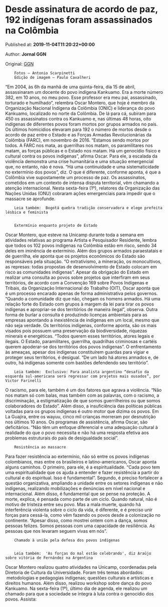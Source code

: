 
# Desde assinatura de acordo de paz, 192 indígenas foram assassinados na Colômbia

Published at: **2019-11-04T11:20:22+00:00**

Author: **Jornal GGN**

Original: [GGN](https://jornalggn.com.br/america-latina/desde-assinatura-de-acordo-de-paz-192-indigenas-foram-assassinados-na-colombia/)


        Fotos – Antonio Scarpinetti
        Edição de imagem – Paulo Cavalheri
      
“Em 2004, às 6h da manhã de uma quinta-feira, dia 15 de abril, assassinaram um docente do povo indígena Kankuamo. Era a morte número 382, em 10 anos, no meu povo. Esse professor era meu pai, assassinado, torturado e humilhado”, relembra Oscar Montero, que hoje é membro da Organização Nacional Indígena da Colômbia (ONIC) e liderança do povo Kankuamo, localizado no norte da Colômbia. De lá para cá, subiram para 450 os assassinatos contra os Kankuamo e, nas últimas 48 horas, oito indígenas de diferentes povos foram mortos por grupos armados no país.
Os últimos homicídios elevaram para 192 o número de mortos desde o acordo de paz entre o Estado e as Forças Armadas Revolucionárias da Colômbia (FARC), em novembro de 2016. “Estamos sendo mortos por todos. A FARC nos mata, as guerrilhas nos matam, os paramilitares nos matam, as forças públicas e o Estado nos matam. Há um genocídio físico e cultural contra os povos indígenas”, afirma Oscar.
Para ele, a escalada da violência demonstra uma crise humanitária e uma situação emergencial que, no entanto, não é nova. “Há uma continuidade e uma sistematicidade no extermínio dos povos”, diz. O que é diferente, conforme aponta, é que a Colômbia vive supostamente um processo de paz. Os assassinatos, cometidos em um contexto de intensa disputa territorial, vêm chamando a atenção internacional. Nesta sexta-feira (1º), relatores da Organização das Nações Unidas (ONU) cobraram ações emergenciais para impedir que o massacre se aprofunde.

        Leia também:  Bogotá quebra tradição conservadora e elege prefeita lésbica e feminista
      

        Extermínio enquanto projeto de Estado
      
Oscar Montero, que esteve na Unicamp durante toda a semana em atividades relativas ao programa Artista e Pesquisador Residente, lembra que todos os 102 povos indígenas na Colômbia estão em risco, sendo 34 deles em iminência de extermínio. Além dos grupos armados paraestatais e de guerrilha, ele aponta que os projetos econômicos do Estado são responsáveis pela situação. “O extrativismo, a mineração, os monocultivos, as represas: todas propostas de desenvolvimento de Estado colocam em risco as comunidades indígenas”.
Apesar da obrigação do Estado em realizar uma consulta ao povos sobre projetos que interfiram em seus territórios, de acordo com a Convenção 169 sobre Povos Indígenas e Tribais, da Organização Internacional do Trabalho (OIT), Oscar aponta que é um processo encarado apenas de forma administrativa pelos governos. “Quando a comunidade diz que não, chegam os homens armados. Há uma relação forte do Estado com grupos à margem da lei para tirar os povos indígenas e apropriar-se dos territórios de maneira ilegal”, observa. Outra forma de burlar a consulta é produzindo licenças ambientais para as empresas apontando a inexistência de indígenas em um local, mesmo que não seja verdade.
Os territórios indígenas, conforme aponta, são os mais visados pois possuem uma preservação da biodiversidade, riquezas minerais e energéticas. “Todos querem esses territórios, atores legais e ilegais. O Estado, paramilitares, guerrilha, quadrilhas criminosas e cartéis querem apoderar-se dos territórios dos povos indígenas”. O enfrentamento às ameaças, apesar dos indígenas constituírem guardas para vigiar e proteger seus territórios, é desigual. “De um lado há atores armados e, de outro, há indígenas somente com bastões defendendo seu território”.

        Leia também:  Exclusivo: Para analista argentino “desafio da esquerda sul-americana será regressar com projetos mais ousados”, por Victor Farinelli
      
O racismo, para ele, também é um dos fatores que agrava a violência. “Não nos matam só com balas, mas também com as palavras, com o racismo, a discriminação, a estigmatização de que somos guerrilheiros ou que somos colaboradores do Estado”.
Além disso, a insuficiência das políticas públicas voltadas para os grupos indígenas é outro motor que dizima os povos. Em La Guajira, entre os wayuu, cinco mil crianças morreram por desnutrição nos últimos 10 anos. Os programas de assistência, afirma Oscar, são deficitários. “Não têm um enfoque diferencial e uma adequação cultural à realidade do que o povo necessita e não há uma resposta efetiva aos problemas estruturais do país de desigualdade social”.

        Resistência ao massacre
      
Para fazer resistência ao extermínio, não só entre os povos indígenas colombianos, mas entre os brasileiros e latino-americanos, Oscar aponta alguns caminhos. O primeiro, para ele, é a espiritualidade. “Cada povo tem uma espiritualidade que os ajuda a entender e fazer resistência a partir do cultural e do espiritual. Isso é fundamental”.
Segundo, é preciso fortalecer a questão organizativa, ampliando a unidade entre os setores indígenas e não indígenas, realizando mobilizações e denúncias em nível nacional e internacional. Além disso, é fundamental que se pense na proteção. A morte, explica, é pensada como parte de um ciclo. Quando natural, não é motivo de tristeza entre seu povo. Mas a mala muerte, quando há interferência violenta sobre o ciclo da vida, é diferente, e é preciso unir forças para cessá-la, como vêm fazendo os povos desde a colonização no continente. “Apesar disso, como mostrei ontem com a dança, somos pessoas felizes. Somos pessoas com uma capacidade de resiliência. As pessoas que nos levaram seguem vivas em nós”.

        Chamado à união pela defesa dos povos indígenas
      

        Leia também:  'As forças do mal estão celebrando', diz Araújo sobre vitória de Fernández na Argentina
      
Oscar Montero realizou quatro atividades na Unicamp, coordenadas pela Diretoria de Cultura da Universidade. Foram três temas abordados:  metodologias e pedagogias indígenas; questões culturais e artísticas e direitos humanos. Além disso, realizou workshop sobre dança do povo Kankuamo. Na sexta-feira (1º), último dia de agenda, ele realizou um chamado para que a sociedade se integra à luta contra o genocídio dos povos. Assista:
